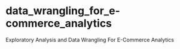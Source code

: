 # data_wrangling_for_e-commerce_analytics
 Exploratory Analysis and Data Wrangling For E-Commerce Analytics
